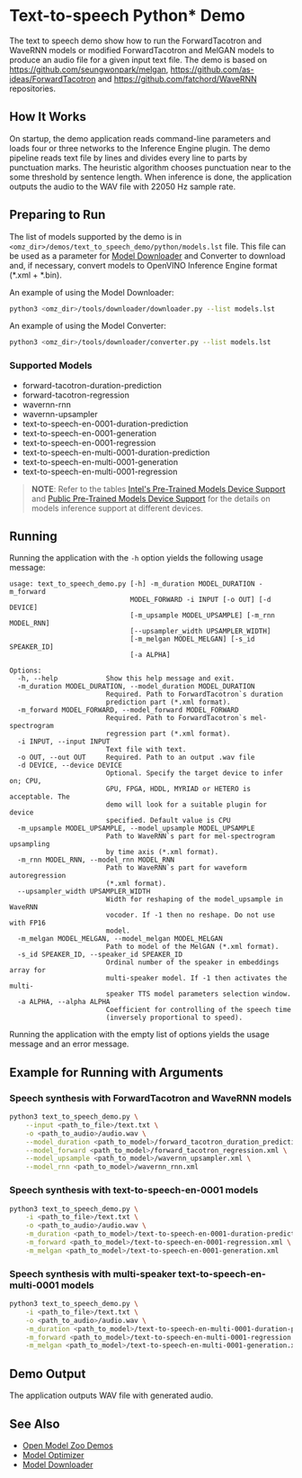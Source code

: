 # Text-to-speech Python\* Demo

The text to speech demo show how to run the ForwardTacotron and WaveRNN models or modified ForwardTacotron and MelGAN models to produce an audio file for a given input text file.
The demo is based on https://github.com/seungwonpark/melgan, https://github.com/as-ideas/ForwardTacotron and https://github.com/fatchord/WaveRNN repositories.

## How It Works

On startup, the demo application reads command-line parameters and loads four or three networks to the
Inference Engine plugin. The demo pipeline reads text file by lines and divides every line to parts by punctuation marks.
The heuristic algorithm chooses punctuation near to the some threshold by sentence length.
When inference is done, the application outputs the audio to the WAV file with 22050 Hz sample rate.

## Preparing to Run

The list of models supported by the demo is in `<omz_dir>/demos/text_to_speech_demo/python/models.lst` file.
This file can be used as a parameter for [Model Downloader](../../../tools/downloader/README.md) and Converter to download and, if necessary, convert models to OpenVINO Inference Engine format (\*.xml + \*.bin).

An example of using the Model Downloader:

```sh
python3 <omz_dir>/tools/downloader/downloader.py --list models.lst
```

An example of using the Model Converter:

```sh
python3 <omz_dir>/tools/downloader/converter.py --list models.lst
```

### Supported Models

* forward-tacotron-duration-prediction
* forward-tacotron-regression
* wavernn-rnn
* wavernn-upsampler
* text-to-speech-en-0001-duration-prediction
* text-to-speech-en-0001-generation
* text-to-speech-en-0001-regression
* text-to-speech-en-multi-0001-duration-prediction
* text-to-speech-en-multi-0001-generation
* text-to-speech-en-multi-0001-regression

> **NOTE**: Refer to the tables [Intel's Pre-Trained Models Device Support](../../../models/intel/device_support.md) and [Public Pre-Trained Models Device Support](../../../models/public/device_support.md) for the details on models inference support at different devices.

## Running

Running the application with the `-h` option yields the following usage message:

```
usage: text_to_speech_demo.py [-h] -m_duration MODEL_DURATION -m_forward
                              MODEL_FORWARD -i INPUT [-o OUT] [-d DEVICE]
                              [-m_upsample MODEL_UPSAMPLE] [-m_rnn MODEL_RNN]
                              [--upsampler_width UPSAMPLER_WIDTH]
                              [-m_melgan MODEL_MELGAN] [-s_id SPEAKER_ID]
                              [-a ALPHA]

Options:
  -h, --help            Show this help message and exit.
  -m_duration MODEL_DURATION, --model_duration MODEL_DURATION
                        Required. Path to ForwardTacotron`s duration
                        prediction part (*.xml format).
  -m_forward MODEL_FORWARD, --model_forward MODEL_FORWARD
                        Required. Path to ForwardTacotron`s mel-spectrogram
                        regression part (*.xml format).
  -i INPUT, --input INPUT
                        Text file with text.
  -o OUT, --out OUT     Required. Path to an output .wav file
  -d DEVICE, --device DEVICE
                        Optional. Specify the target device to infer on; CPU,
                        GPU, FPGA, HDDL, MYRIAD or HETERO is acceptable. The
                        demo will look for a suitable plugin for device
                        specified. Default value is CPU
  -m_upsample MODEL_UPSAMPLE, --model_upsample MODEL_UPSAMPLE
                        Path to WaveRNN`s part for mel-spectrogram upsampling
                        by time axis (*.xml format).
  -m_rnn MODEL_RNN, --model_rnn MODEL_RNN
                        Path to WaveRNN`s part for waveform autoregression
                        (*.xml format).
  --upsampler_width UPSAMPLER_WIDTH
                        Width for reshaping of the model_upsample in WaveRNN
                        vocoder. If -1 then no reshape. Do not use with FP16
                        model.
  -m_melgan MODEL_MELGAN, --model_melgan MODEL_MELGAN
                        Path to model of the MelGAN (*.xml format).
  -s_id SPEAKER_ID, --speaker_id SPEAKER_ID
                        Ordinal number of the speaker in embeddings array for
                        multi-speaker model. If -1 then activates the multi-
                        speaker TTS model parameters selection window.
  -a ALPHA, --alpha ALPHA
                        Coefficient for controlling of the speech time
                        (inversely proportional to speed).
```

Running the application with the empty list of options yields the usage message and an error message.

## Example for Running with Arguments

### Speech synthesis with ForwardTacotron and WaveRNN models

```sh
python3 text_to_speech_demo.py \
    --input <path_to_file>/text.txt \
    -o <path_to_audio>/audio.wav \
    --model_duration <path_to_model>/forward_tacotron_duration_prediction.xml \
    --model_forward <path_to_model>/forward_tacotron_regression.xml \
    --model_upsample <path_to_model>/wavernn_upsampler.xml \
    --model_rnn <path_to_model>/wavernn_rnn.xml
```

### Speech synthesis with text-to-speech-en-0001 models

```sh
python3 text_to_speech_demo.py \
    -i <path_to_file>/text.txt \
    -o <path_to_audio>/audio.wav \
    -m_duration <path_to_model>/text-to-speech-en-0001-duration-prediction.xml \
    -m_forward <path_to_model>/text-to-speech-en-0001-regression.xml \
    -m_melgan <path_to_model>/text-to-speech-en-0001-generation.xml
```

### Speech synthesis with multi-speaker text-to-speech-en-multi-0001 models

```sh
python3 text_to_speech_demo.py \
    -i <path_to_file>/text.txt \
    -o <path_to_audio>/audio.wav \
    -m_duration <path_to_model>/text-to-speech-en-multi-0001-duration-prediction.xml \
    -m_forward <path_to_model>/text-to-speech-en-multi-0001-regression.xml \
    -m_melgan <path_to_model>/text-to-speech-en-multi-0001-generation.xml
```

## Demo Output

The application outputs WAV file with generated audio.

## See Also

* [Open Model Zoo Demos](../../README.md)
* [Model Optimizer](https://docs.openvinotoolkit.org/latest/_docs_MO_DG_Deep_Learning_Model_Optimizer_DevGuide.html)
* [Model Downloader](../../../tools/downloader/README.md)
